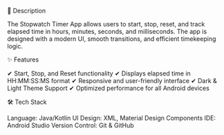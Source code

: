 📜 Description

The Stopwatch Timer App allows users to start, stop, reset, and track elapsed time in hours, minutes, seconds, and milliseconds. The app is designed with a modern UI, smooth transitions, and efficient timekeeping logic.

✨ Features

✔ Start, Stop, and Reset functionality
✔ Displays elapsed time in HH:MM:SS:MS format
✔ Responsive and user-friendly interface
✔ Dark & Light Theme Support
✔ Optimized performance for all Android devices

🛠️ Tech Stack

Language: Java/Kotlin
UI Design: XML, Material Design Components
IDE: Android Studio
Version Control: Git & GitHub
